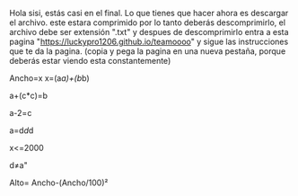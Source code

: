 Hola sisi, estás casi en el final. Lo que tienes que hacer ahora es descargar el archivo. este estara comprimido por lo tanto deberás descomprimirlo, el archivo debe ser extensión ".txt" y despues de descomprimirlo entra a esta pagina "https://luckypro1206.github.io/teamoooo"  y sigue las instrucciones que te da la pagina. (copia y pega la pagina en una nueva pestaña, porque deberás estar viendo esta constantemente)

Ancho=x
x=(a*a)+(b*b)

a+(c*c)=b

a-2=c

a=d*d*d

x<=2000

d≠a"


Alto= Ancho-(Ancho/100)²
